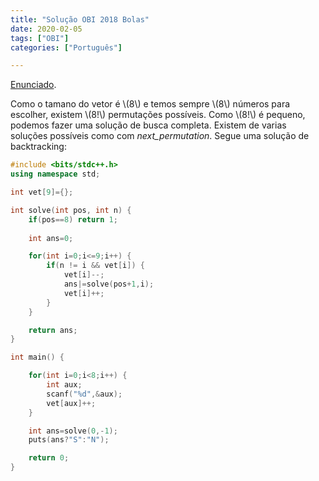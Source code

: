 ```yaml
---
title: "Solução OBI 2018 Bolas"
date: 2020-02-05
tags: ["OBI"]
categories: ["Português"]

---
```

[Enunciado](https://olimpiada.ic.unicamp.br/pratique/pu/2018/f3/bolas/).

Como o tamano do vetor é \\(8\\) e temos sempre \\(8\\) números para escolher, existem \\(8!\\) permutações possíveis. Como \\(8!\\) é pequeno, podemos fazer uma solução de busca completa. Existem de varias soluções possíveis como com _next_permutation_. Segue uma solução de backtracking:
```cpp
#include <bits/stdc++.h>
using namespace std;

int vet[9]={};

int solve(int pos, int n) {
    if(pos==8) return 1;
    
    int ans=0;

    for(int i=0;i<=9;i++) {
        if(n != i && vet[i]) {
            vet[i]--;
            ans|=solve(pos+1,i);
            vet[i]++;
        }
    }

    return ans;
}

int main() {

    for(int i=0;i<8;i++) {
        int aux;
        scanf("%d",&aux);
        vet[aux]++;
    }

    int ans=solve(0,-1);
    puts(ans?"S":"N");

    return 0;
}
```

